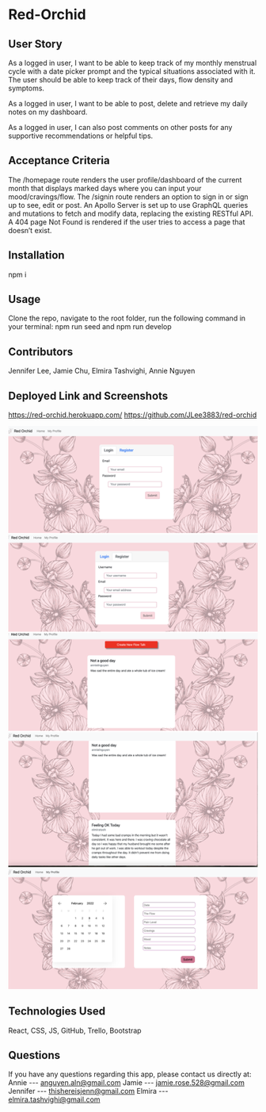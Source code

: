 # Red-Orchid

## User Story
As a logged in user, I want to be able to keep track of my monthly menstrual cycle with a date picker prompt and the typical situations associated with it. The user should be able to keep track of their days, flow density and symptoms. 

As a logged in user, I want to be able to post, delete and retrieve my daily notes on my dashboard.

As a logged in user, I can also post comments on other posts for any supportive recommendations or helpful tips.

## Acceptance Criteria
The /homepage route renders the user profile/dashboard of the current month that displays marked days where you can input your mood/cravings/flow.
The /signin route renders an option to sign in or sign up to see, edit or post.
An Apollo Server is set up to use GraphQL queries and mutations to fetch and modify data, replacing the existing RESTful API.
A 404 page Not Found is rendered if the user tries to access a page that doesn’t exist.


## Installation 
npm i

## Usage
Clone the repo, navigate to the root folder, run the following command in your terminal:
npm run seed and npm run develop

## Contributors
Jennifer Lee, Jamie Chu, Elmira Tashvighi, Annie Nguyen 

## Deployed Link and Screenshots
https://red-orchid.herokuapp.com/
https://github.com/JLee3883/red-orchid

![LoginPage](client/src/images/login.png)
![Register](client/src/images/register.png)
![CreatePost](client/src/images/create.png)
![SeePosts](client/src/images/posts.png)
![Calendar](client/src/images/calendar.png)


## Technologies Used 
React, CSS, JS, GitHub, Trello, Bootstrap 

## Questions
 If you have any questions regarding this app, please contact us directly at: 
 Annie --- anguyen.aln@gmail.com
 Jamie --- jamie.rose.528@gmail.com
 Jennifer --- thishereisjenn@gmail.com
 Elmira --- elmira.tashvighi@gmail.com

